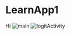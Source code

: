 # LearnApp1
Hi
![main](https://github.com/developer-kaczmarek/LearnApp1/blob/master/main5.png)
![logitActivity](https://github.com/developer-kaczmarek/LearnApp1/blob/master/loginActivity.gif)
